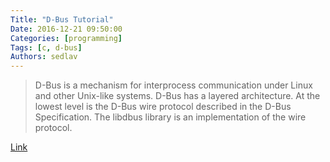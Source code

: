 ```yaml
---
Title: "D-Bus Tutorial"
Date: 2016-12-21 09:50:00
Categories: [programming]
Tags: [c, d-bus]
Authors: sedlav
---
```


> D-Bus is a mechanism for interprocess communication under Linux and other Unix-like systems. D-Bus has a layered architecture. At the lowest level is the D-Bus wire protocol described in the D-Bus Specification. The libdbus library is an implementation of the wire protocol.

[Link](https://www.softprayog.in/programming/d-bus-tutorial)
